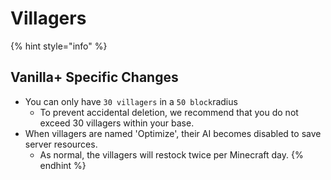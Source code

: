 # Villagers

{% hint style="info" %}
## Vanilla+ Specific Changes

* You can only have `30 villagers` in a `50 block`radius
  * To prevent accidental deletion, we recommend that you do not exceed 30 villagers within your base.
* When villagers are named 'Optimize', their AI becomes disabled to save server resources.
  * As normal, the villagers will restock twice per Minecraft day.
{% endhint %}


